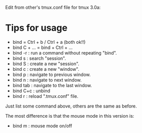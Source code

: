 Edit from other's tmux.conf file for tmux 3.0a:

# Tips for usage

- bind = Ctrl + b / Ctrl + a (both ok!!)
- bind C + ... = bind + Ctrl + ...
- bind -r : run a command without repeating "bind".
- bind s : search "session".
- bind S : create a new "session".
- bind c : create a new "window".
- bind p : navigate to previous window.
- bind n : navigate to next window.
- bind tab : navigate to the last window.
- bind C+c : unbind
- bind r : reload ".tmux.conf" file.

Just list some command above, others are the same as before.

The most difference is that the mouse mode in this version is:
- bind m : mouse mode on/off

